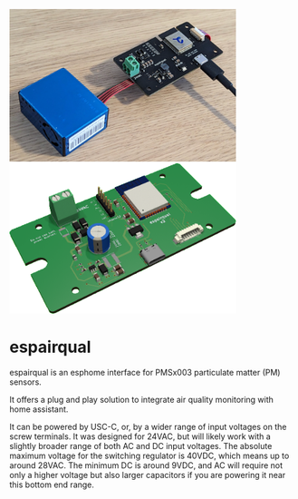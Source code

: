 <img src=images/espairqual.png width=400px /><img src=images/espairqual-3D.png width=400px />

# espairqual
espairqual is an esphome interface for PMSx003 particulate matter (PM) sensors.

It offers a plug and play solution to integrate air quality monitoring with home assistant.

It can be powered by USC-C, or, by a wider range of input voltages on the screw terminals. It was designed for 24VAC, but will likely work with a slightly broader range
of both AC and DC input voltages. The absolute maximum voltage for the switching regulator is 40VDC, which means up to around 28VAC. The minimum DC is around 9VDC, and AC will require not only a higher voltage but also larger capacitors if you are powering it near this bottom end range.
